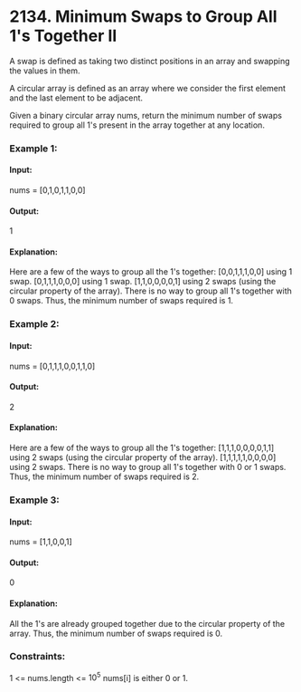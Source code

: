 # 2134. Minimum Swaps to Group All 1's Together II
A swap is defined as taking two distinct positions in an array and swapping the values in them.

A circular array is defined as an array where we consider the first element and the last element to be adjacent.

Given a binary circular array nums, return the minimum number of swaps required to group all 1's present in the array together at any location.

### Example 1:
#### Input:
nums = [0,1,0,1,1,0,0]
#### Output:
1
#### Explanation:
Here are a few of the ways to group all the 1's together:
[0,0,1,1,1,0,0] using 1 swap.
[0,1,1,1,0,0,0] using 1 swap.
[1,1,0,0,0,0,1] using 2 swaps (using the circular property of the array).
There is no way to group all 1's together with 0 swaps.
Thus, the minimum number of swaps required is 1.

### Example 2:
#### Input:
nums = [0,1,1,1,0,0,1,1,0]
#### Output:
2
#### Explanation:
Here are a few of the ways to group all the 1's together:
[1,1,1,0,0,0,0,1,1] using 2 swaps (using the circular property of the array).
[1,1,1,1,1,0,0,0,0] using 2 swaps.
There is no way to group all 1's together with 0 or 1 swaps.
Thus, the minimum number of swaps required is 2.

### Example 3:
#### Input:
nums = [1,1,0,0,1]
#### Output:
0
#### Explanation: 
All the 1's are already grouped together due to the circular property of the array.
Thus, the minimum number of swaps required is 0.
 
### Constraints:
1 <= nums.length <= $`10^5`$
nums[i] is either 0 or 1.


